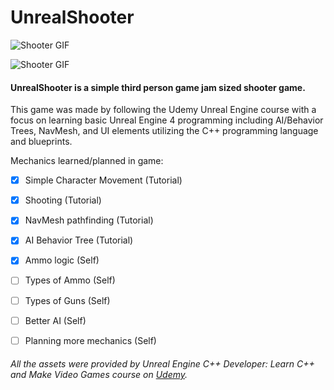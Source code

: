 # UnrealShooter
![Shooter GIF](https://media.giphy.com/media/KxcUPLzXy9TAuSJQtS/giphy.gif)

![Shooter GIF](https://media.giphy.com/media/JqDObrkns0OMAhmLHE/giphy.gif)

#### UnrealShooter is a simple third person game jam sized shooter game.

This game was made by following the Udemy Unreal Engine course with a focus on learning basic Unreal Engine 4 programming including AI/Behavior Trees, NavMesh, and UI elements utilizing the C++ programming language and blueprints.

Mechanics learned/planned in game:
- [x] Simple Character Movement (Tutorial)
- [x] Shooting (Tutorial)
- [x] NavMesh pathfinding (Tutorial)
- [x] AI Behavior Tree (Tutorial)
- [x] Ammo logic (Self)
- [ ] Types of Ammo (Self)
- [ ] Types of Guns (Self)
- [ ] Better AI (Self)
- [ ] Planning more mechanics (Self)


###### All the assets were provided by *Unreal Engine C++ Developer: Learn C++ and Make Video Games* course on [Udemy](https://www.udemy.com/course/unrealcourse/).
